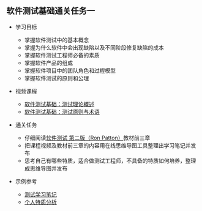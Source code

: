 ## 软件测试基础通关任务一

- 学习目标  
  - 掌握软件测试中的基本概念  
  - 掌握为什么软件中会出现缺陷以及不同阶段修复缺陷的成本  
  - 掌握软件测试工程师必备的素质  
  - 掌握软件产品的组成  
  - 掌握软件项目中的团队角色和过程模型  
  - 掌握软件测试的原则和公理  

- 视频课程  
  - [软件测试基础：测试理论概述](http://edu.51cto.com/lesson/id-20600.html)  
  - [软件测试基础：测试原则与术语](http://edu.51cto.com/lesson/id-20603.html)  

- 通关任务  
  - 仔细阅读[软件测试 第二版（Ron Patton）](http://pan.baidu.com/s/1c2zKEWS)教材前三章  
  - 把课程视频及教材前三章的内容用在线思维导图工具整理出学习笔记并发布  
  - 思考自己有哪些特质，适合做测试工程师，不具备的特质如何培养，整理成思维导图并发布  

- 示例参考  
  - [测试学习笔记](http://processon.com/view/57ce9bdae4b08cbf6cab9f7b)  
  - [个人特质分析](http://processon.com/view/57ced81ae4b08cbf6cae3498)  
